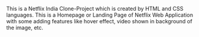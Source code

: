 This is a Netflix India Clone-Project which is created by HTML and CSS languages. This is a Homepage or Landing Page of Netflix Web Application with some adding features like hover effect, video shown in background of the image, etc.

